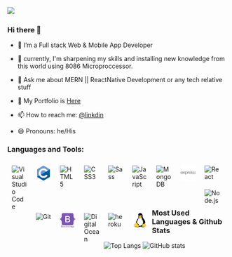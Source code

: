 ![](https://visitor-badge.laobi.icu/badge?page_id=CharalambosIoannou.Shaikhfaruk)

### Hi there 👋

- 🔭 I’m a Full stack Web & Mobile App Developer

- 🌱 currently, I'm sharpening my skills and installing new knowledge from this world using 8086 Microproccessor.
  <!-- - 👯 I’m looking to collaborate on internshala -->
  <!-- - 🤔 I’m looking for help with  -->
- 💬 Ask me about MERN || ReactNative Development or any tech relative stuff
- 👯 My Portfolio is <a href = "https://portfolio-faruk.vercel.app/"> Here</a>
- 📫 How to reach me: <a href = "https://www.linkedin.com/in/faruk-shaikh-a5081a161"> @linkdin</a>
- 😄 Pronouns: he/His

<h3 align="left">Languages and Tools:</h3>
<p align="left">

<img align="left" alt="Visual Studio Code" width="35px" src="https://cdn.jsdelivr.net/gh/devicons/devicon/icons/vscode/vscode-original.svg" style="margin:10px" />

<img align="left" width="35px" src="https://raw.githubusercontent.com/devicons/devicon/master/icons/c/c-original.svg" alt="C" style="margin:10px" />

<img align="left" alt="HTML5" width="35px" src="https://cdn.jsdelivr.net/gh/devicons/devicon/icons/html5/html5-original.svg" style="margin:10px" />

<img align="left" alt="CSS3" width="35px" src="https://cdn.jsdelivr.net/gh/devicons/devicon/icons/css3/css3-original.svg" style="margin:10px" />

<img align="left" alt="Sass" width="35px" src="https://cdn.jsdelivr.net/gh/devicons/devicon/icons/sass/sass-original.svg" style="margin:10px" />

<img align="left" alt="JavaScript" width="35px" src="https://cdn.jsdelivr.net/gh/devicons/devicon/icons/javascript/javascript-original.svg" style="margin:10px" />

<img align="left" alt="MongoDB" width="35px" src="https://cdn.jsdelivr.net/gh/devicons/devicon/icons/mongodb/mongodb-original.svg" style="margin:10px" />

<img align="left" width="35px" src="https://raw.githubusercontent.com/devicons/devicon/master/icons/express/express-original-wordmark.svg" alt="express" style="margin:10px" />

<img align="left" alt="React" width="35px" src="https://cdn.jsdelivr.net/gh/devicons/devicon/icons/react/react-original.svg" style="margin:10px" />

<img align="left" alt="Node.js" width="35px" src="https://cdn.jsdelivr.net/gh/devicons/devicon/icons/nodejs/nodejs-original.svg" style="margin:10px" />

<img align="left" alt="Git" width="35px" src="https://cdn.jsdelivr.net/gh/devicons/devicon/icons/git/git-original.svg" style="margin:10px" />

<img align="left" width="35px" src="https://raw.githubusercontent.com/devicons/devicon/master/icons/bootstrap/bootstrap-plain-wordmark.svg" alt="bootstrap" style="margin:10px" />

<img align="left" width="35px" src="https://cdn.cdnlogo.com/logos/d/81/digitalocean-icon.svg" alt="DigitalOcean" style="margin:10px" />

<!-- <img align="left" width="35px" src="https://www.vectorlogo.zone/logos/firebase/firebase-icon.svg" alt="firebase" style="margin:10px" /> -->

<img align="left" width="35px" src="https://www.vectorlogo.zone/logos/heroku/heroku-icon.svg" alt="heroku" style="margin:10px" />

<img align="left" width="35px" src="https://raw.githubusercontent.com/devicons/devicon/master/icons/linux/linux-original.svg" alt="linux" style="margin:10px" />

 </p>
<br/>
<br/>
<br/>

### Most Used Languages & Github Stats

![Top Langs](https://github-readme-stats.vercel.app/api/top-langs/?username=Shaikhfaruk)
![GitHub stats](https://github-readme-stats.vercel.app/api?username=Shaikhfaruk&show_icons=true)
